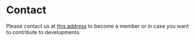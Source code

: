 # Contact

Please contact us at [this address](email.png) to become a member or in case you want to contribute to developments.
